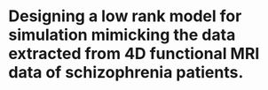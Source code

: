 # Designing a low rank model for simulation mimicking the data extracted from 4D functional MRI data of schizophrenia patients.

